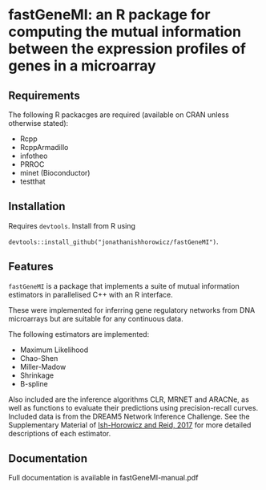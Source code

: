 # fastGeneMI: an R package for computing the mutual information between the expression profiles of genes in a microarray #

## Requirements

The following R packacges are required (available on CRAN unless otherwise stated):

* Rcpp 
* RcppArmadillo
* infotheo
* PRROC
* minet (Bioconductor)
* testthat

## Installation

Requires `devtools`. Install from R using

```devtools::install_github("jonathanishhorowicz/fastGeneMI")```.

## Features

`fastGeneMI` is a package that implements a suite of mutual information estimators in parallelised C++ with an R interface.

These were implemented for inferring gene regulatory networks from DNA microarrays but are suitable for any continuous data.

The following estimators are implemented:

* Maximum Likelihood
* Chao-Shen
* Miller-Madow
* Shrinkage
* B-spline

Also included are the inference algorithms CLR, MRNET and ARACNe, as well as functions to evaluate their predictions using precision-recall curves. Included data is from the DREAM5 Network Inference Challenge. See the Supplementary Material of [Ish-Horowicz and Reid, 2017](https://www.biorxiv.org/content/early/2017/07/26/132647) for more detailed descriptions of each estimator.

## Documentation

Full documentation is available in fastGeneMI-manual.pdf
